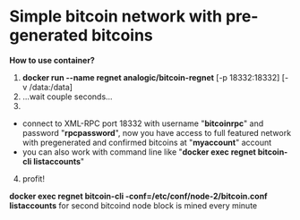 Simple bitcoin network with pre-generated bitcoins
==================================================

**How to use container?**

1. **docker run --name regnet analogic/bitcoin-regnet** [-p 18332:18332] [-v /data:/data]
2. ...wait couple seconds...
3. 
  - connect to XML-RPC port 18332 with username "**bitcoinrpc**" and password "**rpcpassword**", now you have access to full featured network with pregenerated and confirmed bitcoins at "**myaccount**" account
  - you can also work with command line like "**docker exec regnet bitcoin-cli listaccounts**"
4. profit!

**docker exec regnet bitcoin-cli -conf=/etc/conf/node-2/bitcoin.conf listaccounts** for second bitcoind node
block is mined every minute
